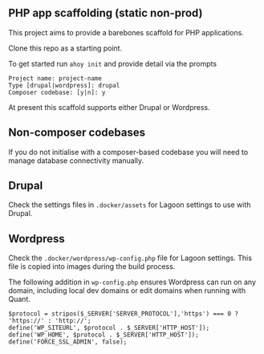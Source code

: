 ## PHP app scaffolding (static non-prod)

This project aims to provide a barebones scaffold for PHP applications.

Clone this repo as a starting point.

To get started run `ahoy init` and provide detail via the prompts
```
Project name: project-name
Type [drupal|wordpress]: drupal
Composer codebase: [y|n]: y
```

At present this scaffold supports either Drupal or Wordpress.

## Non-composer codebases

If you do not initialise with a composer-based codebase you will need to manage database connectivity manually.

## Drupal

Check the settings files in `.docker/assets` for Lagoon settings to use with Drupal.

## Wordpress

Check the `.docker/wordpress/wp-config.php` file for Lagoon settings. This file is copied into images during the build process.

The following addition in `wp-config.php` ensures Wordpress can run on any domain, including local dev domains or edit domains when running with Quant.

```
$protocol = stripos($_SERVER['SERVER_PROTOCOL'],'https') === 0 ? 'https://' : 'http://';
define('WP_SITEURL', $protocol . $_SERVER['HTTP_HOST']);
define('WP_HOME', $protocol . $_SERVER['HTTP_HOST']);
define('FORCE_SSL_ADMIN', false);
```
